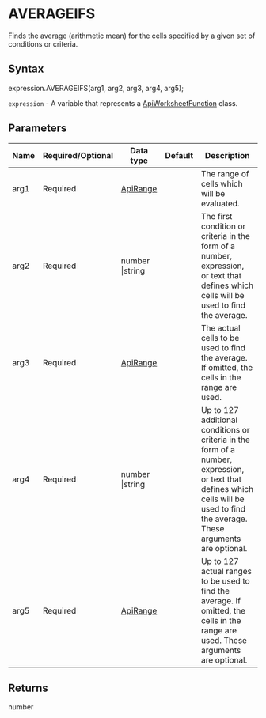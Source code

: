 # AVERAGEIFS

Finds the average (arithmetic mean) for the cells specified by a given set of conditions or criteria.

## Syntax

expression.AVERAGEIFS(arg1, arg2, arg3, arg4, arg5);

`expression` - A variable that represents a [ApiWorksheetFunction](../ApiWorksheetFunction.md) class.

## Parameters

| **Name** | **Required/Optional** | **Data type** | **Default** | **Description** |
| ------------- | ------------- | ------------- | ------------- | ------------- |
| arg1 | Required | [ApiRange](../../ApiRange/ApiRange.md) |  | The range of cells which will be evaluated. |
| arg2 | Required | number &#124;string |  | The first condition or criteria in the form of a number, expression, or text that defines which cells will be used to find the average. |
| arg3 | Required | [ApiRange](../../ApiRange/ApiRange.md) |  | The actual cells to be used to find the average. If omitted, the cells in the range are used. |
| arg4 | Required | number &#124;string |  | Up to 127 additional conditions or criteria in the form of a number, expression, or text that defines which cells will be used to find the average. These arguments are optional. |
| arg5 | Required | [ApiRange](../../ApiRange/ApiRange.md) |  | Up to 127 actual ranges to be used to find the average. If omitted, the cells in the range are used. These arguments are optional. |

## Returns

number